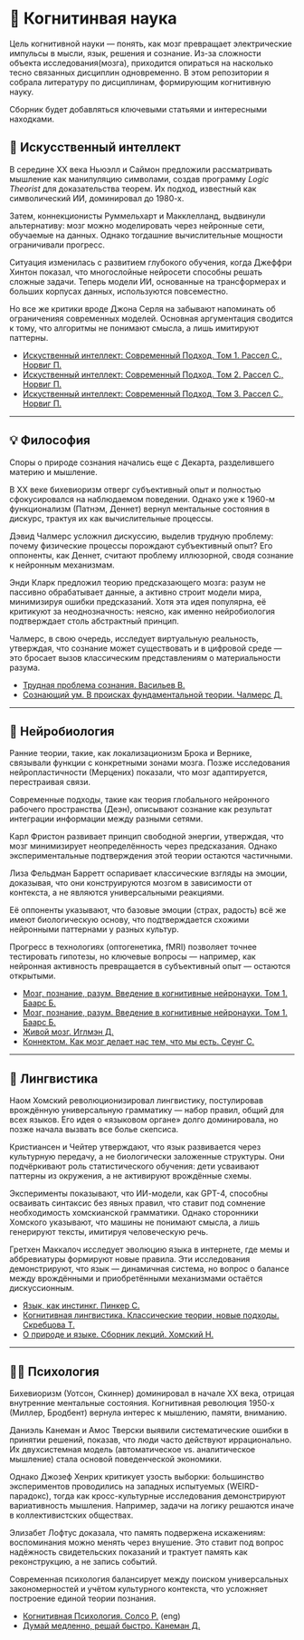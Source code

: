 # 🧠 Когнитинвая наука

Цель когнитивной науки — понять, как мозг превращает электрические импульсы в мысли, язык, решения и сознание. Из-за сложности объекта исследования(мозга), приходится опираться на насколько тесно связанных дисциплин одновременно. В этом репозитории я собрала литературу по дисциплинам, формирующим когнитивную науку.  

Сборник будет добавляться ключевыми статьями и интересными находками.

## 🤖 Искусственный интеллект

В середине XX века Ньюэлл и Саймон предложили рассматривать мышление как манипуляцию символами, создав программу _Logic Theorist_ для доказательства теорем. Их подход, известный как символический ИИ, доминировал до 1980-х. 

Затем, коннекционисты Руммельхарт и Макклелланд, выдвинули альтернативу: мозг можно моделировать через нейронные сети, обучаемые на данных. Однако тогдашние вычислительные мощности ограничивали прогресс. 

Ситуация изменилась с развитием глубокого обучения, когда Джеффри Хинтон показал, что многослойные нейросети способны решать сложные задачи. Теперь модели ИИ, основанные на трансформерах и больших корпусах данных, используются повсеместно. 

Но все же критики вроде Джона Серля на забывают напоминать об ограниченияя современных моделей. Основная аргументация сводится к тому, что алгоритмы не понимают смысла, а лишь имитируют паттерны.

- [Искуственный интеллект: Современный Подход. Том 1. Рассел С., Норвиг П.](ai/russel-tom-1.pdf)
- [Искуственный интеллект: Современный Подход. Том 2. Рассел С., Норвиг П.](ai/russel-tom-2.pdf)
- [Искуственный интеллект: Современный Подход. Том 3. Рассел С., Норвиг П.](ai/russel-tom-3.pdf)

---

## 💡 Философия

Споры о природе сознания начались еще с Декарта, разделившего материю и мышление. 

В XX веке бихевиоризм отверг субъективный опыт и полностью сфокусировался на наблюдаемом поведении. Однако уже к 1960-м функционализм (Патнэм, Деннет) вернул ментальные состояния в дискурс, трактуя их как вычислительные процессы. 

Дэвид Чалмерс усложнил дискуссию, выделив трудную проблему: почему физические процессы порождают субъективный опыт? Его оппоненты, как Деннет, считают проблему иллюзорной, сводя сознание к нейронным механизмам. 

Энди Кларк предложил теорию предсказающего мозга: разум не пассивно обрабатывает данные, а активно строит модели мира, минимизируя ошибки предсказаний. Хотя эта идея популярна, её критикуют за неоднозначность: неясно, как именно нейробиология подтверждает столь абстрактный принцип. 

Чалмерс, в свою очередь, исследует виртуальную реальность, утверждая, что сознание может существовать и в цифровой среде — это бросает вызов классическим представлениям о материальности разума.

- [Трудная проблема сознания. Васильев В.](phil/vasilev.pdf)
- [Сознающий ум. В происках фундаментальной теории. Чалмерс Д.](phil/chalmers.pdf)

---

## 🧬 Нейробиология

Ранние теории, такие, как локализационизм Брока и Вернике, связывали функции с конкретными зонами мозга. Позже исследования нейропластичности (Мерцених) показали, что мозг адаптируется, перестраивая связи. 

Современные подходы, такие как теория глобального нейронного рабочего пространства (Деэн), описывают сознание как результат интеграции информации между разными сетями. 

Карл Фристон развивает принцип свободной энергии, утверждая, что мозг минимизирует неопределённость через предсказания. Однако экспериментальные подтверждения этой теории остаются частичными. 

Лиза Фельдман Барретт оспаривает классические взгляды на эмоции, доказывая, что они конструируются мозгом в зависимости от контекста, а не являются универсальными реакциями. 

Её оппоненты указывают, что базовые эмоции (страх, радость) всё же имеют биологическую основу, что подтверждается схожими нейронными паттернами у разных культур. 

Прогресс в технологиях (оптогенетика, fMRI) позволяет точнее тестировать гипотезы, но ключевые вопросы — например, как нейронная активность превращается в субъективный опыт — остаются открытыми.

- [Мозг, познание, разум. Введение в когнитивные нейронауки. Том 1. Баарс Б.](neuro/baars-tom-1.pdf)
- [Мозг, познание, разум. Введение в когнитивные нейронауки. Том 1. Баарс Б.](neuro/baars-tom-2.pdf)
- [Живой мозг. Иглмэн Д.](neuro/egleman.pdf)
- [Коннектом. Как мозг делает нас тем, что мы есть. Сеунг С.](neuro/seung.pdf)

---

## 👅 Лингвистика

Наом Хомский революционизировал лингвистику, постулировав врождённую универсальную грамматику — набор правил, общий для всех языков. Его идея о «языковом органе» долго доминировала, но позже начала вызвать все болье скепсиса.

Кристиансен и Чейтер утверждают, что язык развивается через культурную передачу, а не биологически заложенные структуры. Они подчёркивают роль статистического обучения: дети усваивают паттерны из окружения, а не активируют врождённые схемы. 

Эксперименты показывают, что ИИ-модели, как GPT-4, способны осваивать синтаксис без явных правил, что ставит под сомнение необходимость хомскианской грамматики. Однако сторонники Хомского указывают, что машины не понимают смысла, а лишь генерируют тексты, имитируя человеческую речь. 

Гретхен Маккалоч исследует эволюцию языка в интернете, где мемы и аббревиатуры формируют новые правила. Эти исследования демонстрируют, что язык — динамичная система, но вопрос о балансе между врождёнными и приобретёнными механизмами остаётся дискуссионным.

- [Язык, как инстинкг. Пинкер С.](ling/pinker.pdf)
- [Когнитивная лингвистика. Классические теории, новые подходы. Скребцова Т.](ling/skrebtsova.pdf)
- [О природе и языке. Сборник лекций. Хомский Н.](ling/khomsky.pdf)


---

## 🧘‍♀️ Психология

Бихевиоризм (Уотсон, Скиннер) доминировал в начале XX века, отрицая внутренние ментальные состояния. Когнитивная революция 1950-х (Миллер, Бродбент) вернула интерес к мышлению, памяти, вниманию. 

Даниэль Канеман и Амос Тверски выявили систематические ошибки в принятии решений, показав, что люди часто действуют иррационально. Их двухсистемная модель (автоматическое vs. аналитическое мышление) стала основой поведенческой экономики. 

Однако Джозеф Хенрих критикует узость выборки: большинство экспериментов проводились на западных испытуемых (WEIRD-парадокс), тогда как кросс-культурные исследования демонстрируют вариативность мышления. Например, задачи на логику решаются иначе в коллективистских обществах. 

Элизабет Лофтус доказала, что память подвержена искажениям: воспоминания можно менять через внушение. Это ставит под вопрос надёжность свидетельских показаний и трактует память как реконструкцию, а не запись событий. 

Современная психология балансирует между поиском универсальных закономерностей и учётом культурного контекста, что усложняет построение единой теории познания.

- [Когнитивная Психология. Солсо Р.](psy/solso.pdf) (eng)
- [Думай медленно, решай быстро. Канеман Д.](psy/kahneman.pdf)